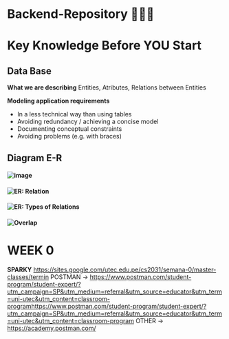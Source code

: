 # Backend-Repository 🚀🚀🚀

# Key Knowledge Before YOU Start

## Data Base
**What we are describing**
Entities, Atributes, Relations between Entities

**Modeling application requirements**
- In a less technical way than using tables
- Avoiding redundancy / achieving a concise model
- Documenting conceptual constraints
- Avoiding problems (e.g. with braces)

## Diagram E-R
#### ![image](https://github.com/user-attachments/assets/78ed5296-2640-4231-ae04-742d0e0d2f3c)
#### ![ER: Relation](https://github.com/user-attachments/assets/3c281c15-25da-427a-9e1c-78343a7933e0)
#### ![ER: Types of Relations](https://github.com/user-attachments/assets/232f37d0-fe76-4fe5-be6f-e3ee0a15d66b)
#### ![Overlap](https://github.com/user-attachments/assets/2942728c-6d03-4a36-874a-2c47bb111e0b)

# WEEK 0
**SPARKY** https://sites.google.com/utec.edu.pe/cs2031/semana-0/master-classes/termin
POSTMAN -> https://www.postman.com/student-program/student-expert/?utm_campaign=SP&utm_medium=referral&utm_source=educator&utm_term=uni-utec&utm_content=classroom-programhttps://www.postman.com/student-program/student-expert/?utm_campaign=SP&utm_medium=referral&utm_source=educator&utm_term=uni-utec&utm_content=classroom-program
OTHER -> https://academy.postman.com/
